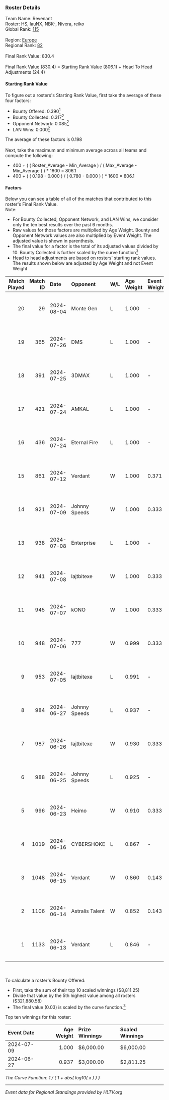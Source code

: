 ### Roster Details<br />
Team Name: Revenant<br />
Roster: HS, lauNX, NBK-, Nivera, reiko<br />
Global Rank: [115](../standings_global.md)<br />
<br />
Region: [Europe]( ../standings_europe.md)<br />
Regional Rank: [82]( ../standings_europe.md)<br />
<br />
Final Rank Value:  830.4<br />
<br />
Final Rank Value (830.4) = Starting Rank Value (806.1) + Head To Head Adjustments (24.4)<br />

#### Starting Rank Value<br />
To figure out a rosters's Starting Rank Value, first take the average of these four factors:<br />
- Bounty Offered: 0.390[<sup>1</sup>](#table2)
- Bounty Collected: 0.317[<sup>2</sup>](#table1)
- Opponent Network: 0.085[<sup>2</sup>](#table1)
- LAN Wins: 0.000[<sup>2</sup>](#table1)

The average of these factors is 0.198<br />
<br />
Next, take the maximum and minimum average across all teams and compute the following:<br />
- 400 + ( ( Roster_Average - Min_Average ) / ( Max_Average - Min_Average ) ) * 1600 = 806.1
- 400 + ( ( 0.198 - 0.000 ) / ( 0.780 - 0.000 ) ) * 1600 = 806.1


#### Factors<br />
Below you can see a table of all of the matches that contributed to this roster's Final Rank Value.<br />
Note:<br />

- For Bounty Collected, Opponent Network, and LAN Wins, we consider only the ten best results over the past 6 months.
- Raw values for those factors are multiplied by Age Weight. Bounty and Opponent Network values are also multiplied by Event Weight. The adjusted value is shown in parenthesis.
- The final value for a factor is the total of its adjusted values divided by 10. Bounty Collected is further scaled by the curve function[<sup>3</sup>](#curveFunction)
- Head to head adjustments are based on rosters' starting rank values. The results shown below are adjusted by Age Weight and not Event Weight
<span id="table1"></span><br />


| Match Played | Match ID | Date       | Opponent        | W/L | Age Weight | Event Weight | Bounty Collected | Opponent Network | LAN Wins  | H2H Adj. | Roster                           |
| -: | -: | :- | :- | :- | :- | :- | :- | :- | :- | -: | :- |
|           20 |       29 | 2024-08-04 | Monte Gen       | L   | 1.000      | -            | -                | -                | -         |   -26.95 | HS, lauNX, NBK-, Nivera, reiko   |
|           19 |      365 | 2024-07-26 | DMS             | L   | 1.000      | -            | -                | -                | -         |   -13.85 | adeX, Jeebs, NBK-, Nivera, reiko |
|           18 |      391 | 2024-07-25 | 3DMAX           | L   | 1.000      | -            | -                | -                | -         |    -1.82 | adeX, Jeebs, NBK-, Nivera, reiko |
|           17 |      421 | 2024-07-24 | AMKAL           | L   | 1.000      | -            | -                | -                | -         |    -4.28 | adeX, lauNX, NBK-, Nivera, reiko |
|           16 |      436 | 2024-07-24 | Eternal Fire    | L   | 1.000      | -            | -                | -                | -         |    -0.47 | adeX, lauNX, NBK-, Nivera, reiko |
|           15 |      861 | 2024-07-12 | Verdant         | W   | 1.000      | 0.371        | 0.015 (0.005)    | 0.294 (0.109)    | 0 (0.000) |    14.62 | adeX, lauNX, NBK-, Nivera, reiko |
|           14 |      921 | 2024-07-09 | Johnny Speeds   | W   | 1.000      | 0.333        | 0.122 (0.041)    | 1.000 (0.333)    | 0 (0.000) |    28.43 | adeX, lauNX, NBK-, Nivera, reiko |
|           13 |      938 | 2024-07-08 | Enterprise      | L   | 1.000      | -            | -                | -                | -         |   -11.02 | adeX, lauNX, NBK-, Nivera, reiko |
|           12 |      941 | 2024-07-08 | lajtbitexe      | W   | 1.000      | 0.333        | 0.007 (0.002)    | 0.111 (0.037)    | 0 (0.000) |    10.76 | adeX, lauNX, NBK-, Nivera, reiko |
|           11 |      945 | 2024-07-07 | kONO            | W   | 1.000      | 0.333        | 0.028 (0.009)    | 0.566 (0.189)    | 0 (0.000) |    17.22 | adeX, lauNX, NBK-, Nivera, reiko |
|           10 |      948 | 2024-07-06 | 777             | W   | 0.999      | 0.333        | 0.015 (0.005)    | 0.177 (0.059)    | 0 (0.000) |    11.38 | adeX, lauNX, NBK-, Nivera, reiko |
|            9 |      953 | 2024-07-05 | lajtbitexe      | L   | 0.991      | -            | -                | -                | -         |   -19.72 | adeX, lauNX, NBK-, Nivera, reiko |
|            8 |      984 | 2024-06-27 | Johnny Speeds   | L   | 0.937      | -            | -                | -                | -         |    -2.51 | adeX, lauNX, NBK-, Nivera, reiko |
|            7 |      987 | 2024-06-26 | lajtbitexe      | W   | 0.930      | 0.333        | 0.007 (0.002)    | 0.111 (0.034)    | 0 (0.000) |    10.39 | adeX, lauNX, NBK-, Nivera, reiko |
|            6 |      988 | 2024-06-25 | Johnny Speeds   | L   | 0.925      | -            | -                | -                | -         |    -2.41 | adeX, lauNX, NBK-, Nivera, reiko |
|            5 |      996 | 2024-06-23 | Heimo           | W   | 0.910      | 0.333        | 0.006 (0.002)    | 0.106 (0.032)    | 0 (0.000) |     8.71 | adeX, lauNX, NBK-, Nivera, reiko |
|            4 |     1019 | 2024-06-16 | CYBERSHOKE      | L   | 0.867      | -            | -                | -                | -         |   -11.05 | adeX, lauNX, NBK-, Nivera, reiko |
|            3 |     1048 | 2024-06-15 | Verdant         | W   | 0.860      | 0.143        | 0.015 (0.002)    | 0.294 (0.036)    | 0 (0.000) |    16.08 | adeX, lauNX, NBK-, Nivera, reiko |
|            2 |     1106 | 2024-06-14 | Astralis Talent | W   | 0.852      | 0.143        | 0.009 (0.001)    | 0.160 (0.019)    | 0 (0.000) |    10.56 | adeX, lauNX, NBK-, Nivera, reiko |
|            1 |     1133 | 2024-06-13 | Verdant         | L   | 0.846      | -            | -                | -                | -         |    -9.70 | adeX, lauNX, NBK-, Nivera, reiko |

<br />
<span id="table2"></span><br />
To calculate a roster's Bounty Offered:<br />

- First, take the sum of their top 10 scaled winnings ($8,811.25)
- Divide that value by the 5th highest value among all rosters ($321,880.58)
- The final value (0.03) is scaled by the curve function.[<sup>3</sup>](#curveFunction)

Top ten winnings for this roster:<br />

| Event Date | Age Weight | Prize Winnings | Scaled Winnings |
| :- | -: | :- | :- |
| 2024-07-09 |      1.000 | $6,000.00      | $6,000.00       |
| 2024-06-27 |      0.937 | $3,000.00      | $2,811.25       |


<span id="curveFunction"></span>_The Curve Function: 1 / ( 1 + abs( log10( x ) ) )_<br />

---
_Event data for Regional Standings provided by HLTV.org_<br />
